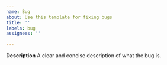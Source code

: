 ```yaml
---
name: Bug
about: Use this template for fixing bugs
title: ''
labels: bug
assignees: ''

---
```


**Description**
A clear and concise description of what the bug is.
